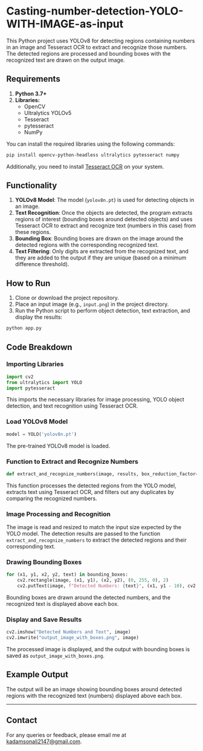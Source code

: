 # Casting-number-detection-YOLO-WITH-IMAGE-as-input

This Python project uses YOLOv8 for detecting regions containing numbers in an image and Tesseract OCR to extract and recognize those numbers. The detected regions are processed and bounding boxes with the recognized text are drawn on the output image.

## Requirements

1. **Python 3.7+**
2. **Libraries:**
   - OpenCV
   - Ultralytics YOLOv5
   - Tesseract
   - pytesseract
   - NumPy

You can install the required libraries using the following commands:

```bash
pip install opencv-python-headless ultralytics pytesseract numpy
```

Additionally, you need to install [Tesseract OCR](https://github.com/tesseract-ocr/tesseract) on your system.

## Functionality

1. **YOLOv8 Model**: The model (`yolov8n.pt`) is used for detecting objects in an image.
2. **Text Recognition**: Once the objects are detected, the program extracts regions of interest (bounding boxes around detected objects) and uses Tesseract OCR to extract and recognize text (numbers in this case) from these regions.
3. **Bounding Box**: Bounding boxes are drawn on the image around the detected regions with the corresponding recognized text.
4. **Text Filtering**: Only digits are extracted from the recognized text, and they are added to the output if they are unique (based on a minimum difference threshold).

## How to Run

1. Clone or download the project repository.
2. Place an input image (e.g., `input.png`) in the project directory.
3. Run the Python script to perform object detection, text extraction, and display the results:

```bash
python app.py
```

## Code Breakdown

### Importing Libraries
```python
import cv2
from ultralytics import YOLO
import pytesseract
```
This imports the necessary libraries for image processing, YOLO object detection, and text recognition using Tesseract OCR.

### Load YOLOv8 Model
```python
model = YOLO('yolov8n.pt')
```
The pre-trained YOLOv8 model is loaded.

### Function to Extract and Recognize Numbers
```python
def extract_and_recognize_numbers(image, results, box_reduction_factor=0.1, min_difference=5):
```
This function processes the detected regions from the YOLO model, extracts text using Tesseract OCR, and filters out any duplicates by comparing the recognized numbers.

### Image Processing and Recognition
The image is read and resized to match the input size expected by the YOLO model. The detection results are passed to the function `extract_and_recognize_numbers` to extract the detected regions and their corresponding text.

### Drawing Bounding Boxes
```python
for (x1, y1, x2, y2, text) in bounding_boxes:
    cv2.rectangle(image, (x1, y1), (x2, y2), (0, 255, 0), 2)
    cv2.putText(image, f"Detected Numbers: {text}", (x1, y1 - 10), cv2.FONT_HERSHEY_SIMPLEX, 0.9, (0, 255, 0), 2)
```
Bounding boxes are drawn around the detected numbers, and the recognized text is displayed above each box.

### Display and Save Results
```python
cv2.imshow("Detected Numbers and Text", image)
cv2.imwrite("output_image_with_boxes.png", image)
```
The processed image is displayed, and the output with bounding boxes is saved as `output_image_with_boxes.png`.

## Example Output

The output will be an image showing bounding boxes around detected regions with the recognized text (numbers) displayed above each box.

---

## Contact
For any queries or feedback, please email me at kadamsonali2147@gmail.com.

